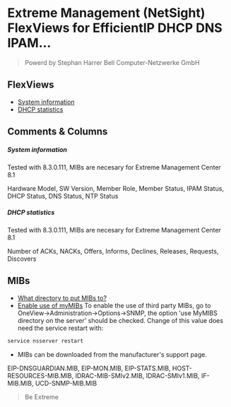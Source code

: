 # Extreme Management (NetSight) FlexViews for EfficientIP DHCP DNS IPAM...

>Powerd by Stephan Harrer Bell Computer-Netzwerke GmbH


## FlexViews
* [System information](tpl/EIP_Sysinfo.tpl?raw=true)
* [DHCP statistics](tpl/EIP_DHCP_Stats.tpl?raw=true)


## Comments & Columns

##### System information
Tested with 8.3.0.111, MIBs are necesary for Extreme Management Center 8.1

Hardware Model, SW Version, Member Role, Member Status, IPAM Status, DHCP Status, DNS Status, NTP Status

##### DHCP statistics
Tested with 8.3.0.111, MIBs are necesary for Extreme Management Center 8.1

Number of ACKs, NACKs, Offers, Informs, Declines, Releases, Requests, Discovers

## MIBs
* [What directory to put MIBs to?](https://gtacknowledge.extremenetworks.com/articles/How_To/Netsight-Importing-a-MIB-into-Netsight)
* [Enable use of myMIBs](https://emc.extremenetworks.com/content/oneview/docs/admin/options/docs/ov_admin_options_snmp.html)
To enable the use of third party MIBs, go to OneView->Administration->Options->SNMP, the option 'use MyMIBS directory on the server' should be checked. Change of this value does need the service restart with:
```bash
service nsserver restart
```
* MIBs can be downloaded from the manufacturer's support page.

EIP-DNSGUARDIAN.MIB, EIP-MON.MIB, EIP-STATS.MIB, HOST-RESOURCES-MIB.MIB, IDRAC-MIB-SMIv2.MIB, IDRAC-SMIv1.MIB, IF-MIB.MIB, UCD-SNMP-MIB.MIB

>Be Extreme
